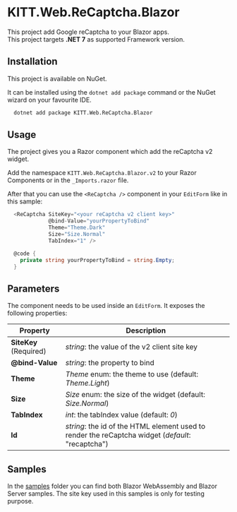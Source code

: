 # KITT.Web.ReCaptcha.Blazor

This project add Google reCaptcha to your Blazor apps.<br/>
This project targets **.NET 7** as supported Framework version.

## Installation

This project is available on NuGet.

It can be installed using the ```dotnet add package``` command or the NuGet wizard on your favourite IDE.

```bash
  dotnet add package KITT.Web.ReCaptcha.Blazor
```

## Usage

The project gives you a Razor component which add the reCaptcha v2 widget.

Add the namespace ```KITT.Web.ReCaptcha.Blazor.v2``` to your Razor Components or in the ```_Imports.razor``` file.

After that you can use the ```<ReCaptcha />``` component in your ```EditForm``` like in this sample:

```csharp
  <ReCaptcha SiteKey="<your reCaptcha v2 client key>"
             @bind-Value="yourPropertyToBind"
             Theme="Theme.Dark"
             Size="Size.Normal"
             TabIndex="1" />

  @code {
    private string yourPropertyToBind = string.Empty;
  }
```

## Parameters

The component needs to be used inside an ```EditForm```. It exposes the following properties:

|Property|Description|
|---|---|
|**SiteKey** (Required)|*string*: the value of the v2 client site key|
|**@bind-Value**|*string*: the property to bind|
|**Theme**|*Theme* enum: the theme to use (default: *Theme.Light*)|
|**Size**|*Size* enum: the size of the widget (default: *Size.Normal*)|
|**TabIndex**|*int*: the tabIndex value (default: *0*)|
|**Id**|*string*: the id of the HTML element used to render the reCaptcha widget (*default*: "recaptcha")|

## Samples

In the [samples](https://github.com/albx/KITT.Web.ReCaptcha/tree/main/samples) folder you can find both Blazor WebAssembly and Blazor Server samples.
The site key used in this samples is only for testing purpose.